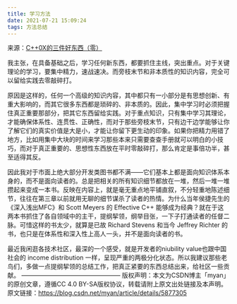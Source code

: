 ```yaml
---
title: 学习方法
date: 2021-07-21 15:09:24
tags: 方法总结
---
```


来源：[C++0X的三件好东西（零）]()

我主张，在具备基础之后，学习任何新东西，都要抓住主线，突出重点。对于关键理论的学习，要集中精力，速战速决。而旁枝末节和非本质性的知识内容，完全可以留给实践去零敲碎打。

原因是这样的，任何一个高级的知识内容，其中都只有一小部分是有思想创新、有重大影响的，而其它很多东西都是琐碎的、非本质的。因此，集中学习时必须把握住真正重要那部分，把其它东西留给实践。对于重点知识，只有集中学习其理论，才能确保体系性、连贯性、正确性，而对于那些旁枝末节，只有边干边学能够让你了解它们的真实价值是大是小，才能让你留下更生动的印象。如果你把精力用错了地方，比如用集中大块的时间来学习那些本来只需要查查手册就可以明白的小技巧，而对于真正重要的、思想性东西放在平时零敲碎打，那么肯定是事倍功半，甚至适得其反。

因此我对于市面上绝大部分开发类图书都不满——它们基本上都是面向知识体系本身的，而不是面向读者的。总是把相关的所有知识细节都放在一堆，然后一堆一堆攒起来变成一本书。反映在内容上，就是毫无重点地平铺直叙，不分轻重地陈述细节，往往在第三章以前就用无聊的细节谋杀了读者的热情。为什么当年侯捷先生的《深入浅出MFC》和 Scott Meyers 的 Effective C++ 能够成为经典？就在于这两本书抓住了各自领域中的主干，提纲挈领，纲举目张，一下子打通读者的任督二脉。可惜这样的书太少，就算是已故 Richard Stevens 和当今 Jeffrey Richter 的书，也只是在体系性和深入性上高人一头，并不是面向读者的书。

最近我闲逛各技术社区，最深的一个感受，就是开发者的niubility value也跟中国社会的 income distribution 一样，呈现严重的两极分化状态。所以我建议那些老鸟们，多做一点提纲挈领的总结工作，把真正紧要的东西总结出来，给社区一些贡献。
————————————————
版权声明：本文为CSDN博主「myan」的原创文章，遵循CC 4.0 BY-SA版权协议，转载请附上原文出处链接及本声明。
原文链接：https://blog.csdn.net/myan/article/details/5877305